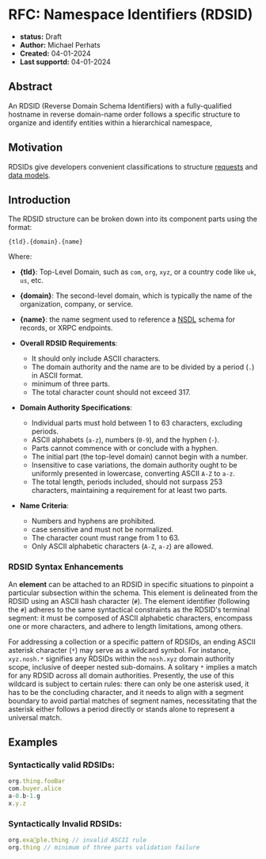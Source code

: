 # RFC: Namespace Identifiers (RDSID)

- **status:** Draft
- **Author:** Michael Perhats
- **Created:** 04-01-2024
- **Last supportd:** 04-01-2024

## Abstract
An RDSID (Reverse Domain Schema Identifiers) with a fully-qualified hostname in reverse domain-name order follows a specific structure to organize and identify entities within a hierarchical namespace,

## Motivation
RDSIDs give developers convenient classifications to structure [requests](./00010-remote-procedure-calls.md) and [data models](./00004-data-models.md).

## Introduction
The RDSID structure can be broken down into its component parts using the format:

```shell
{tld}.{domain}.{name}
```
Where:
- **{tld}**: Top-Level Domain, such as `com`, `org`, `xyz`, or a country code like `uk`, `us`, etc.
- **{domain}**: The second-level domain, which is typically the name of the organization, company, or service.
- **{name}**: the name segment used to reference a [NSDL](./00005-schema-definition-language.md) schema for records, or XRPC endpoints.

- **Overall RDSID Requirements**:
    - It should only include ASCII characters.
    - The domain authority and the name are to be divided by a period (`.`) in ASCII format.
    - minimum of three parts.
    - The total character count should not exceed 317.
- **Domain Authority Specifications**:
    - Individual parts must hold between 1 to 63 characters, excluding periods.
    - ASCII alphabets (`a-z`), numbers (`0-9`), and the hyphen (`-`).
    - Parts cannot commence with or conclude with a hyphen.
    - The initial part (the top-level domain) cannot begin with a number.
    - Insensitive to case variations, the domain authority ought to be uniformly presented in lowercase, converting ASCII `A-Z` to `a-z`.
    - The total length, periods included, should not surpass 253 characters, maintaining a requirement for at least two parts.
- **Name Criteria**:
    - Numbers and hyphens are prohibited.
    - case sensitive and must not be normalized.
    - The character count must range from 1 to 63.
    - Only ASCII alphabetic characters (`A-Z`, `a-z`) are allowed.

### RDSID Syntax Enhancements
An **element** can be attached to an RDSID in specific situations to pinpoint a particular subsection within the schema. This element is delineated from the RDSID using an ASCII hash character (`#`). The element identifier (following the `#`) adheres to the same syntactical constraints as the RDSID's terminal segment: it must be composed of ASCII alphabetic characters, encompass one or more characters, and adhere to length limitations, among others.

For addressing a collection or a specific pattern of RDSIDs, an ending ASCII asterisk character (`*`) may serve as a wildcard symbol. For instance, `xyz.nosh.*` signifies any RDSIDs within the `nosh.xyz` domain authority scope, inclusive of deeper nested sub-domains. A solitary `*` implies a match for any RDSID across all domain authorities. Presently, the use of this wildcard is subject to certain rules: there can only be one asterisk used, it has to be the concluding character, and it needs to align with a segment boundary to avoid partial matches of segment names, necessitating that the asterisk either follows a period directly or stands alone to represent a universal match.

## Examples
### Syntactically valid RDSIDs:
```ts
org.thing.fooBar
com.buyer.alice
a-0.b-1.g
x.y.z
```

### Syntactically Invalid RDSIDs:
```ts
org.exa💩ple.thing // invalid ASCII rule
org.thing // minimum of three parts validation failure
```

